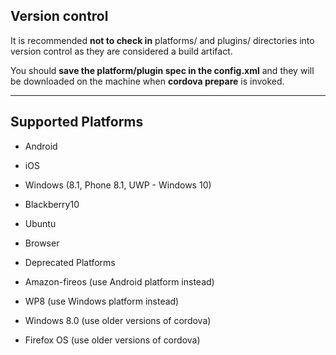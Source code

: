 ## <span class="mysql-color">Version control</span>

It is recommended __not to check in__ platforms/ and plugins/ directories into version control as they are considered a build artifact.

You should __save the platform/plugin spec in the config.xml__ and they will be downloaded on the machine when __cordova prepare__ is invoked.

---

## <span class="mysql-color">Supported Platforms</span>

 - Android
 - iOS
 - Windows (8.1, Phone 8.1, UWP - Windows 10)
 - Blackberry10
 - Ubuntu
 - Browser

 - Deprecated Platforms
  - Amazon-fireos (use Android platform instead)
  - WP8 (use Windows platform instead)
  - Windows 8.0 (use older versions of cordova)
  - Firefox OS (use older versions of cordova)
